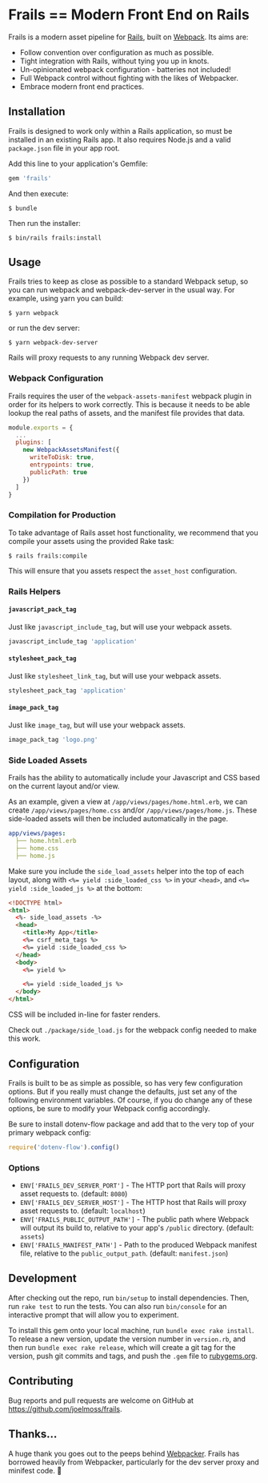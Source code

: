 # Frails == Modern Front End on Rails

Frails is a modern asset pipeline for [Rails](https://rubyonrails.org), built on [Webpack](https://webpack.js.org/). Its aims are:

  - Follow convention over configuration as much as possible.
  - Tight integration with Rails, without tying you up in knots.
  - Un-opinionated webpack configuration - batteries not included!
  - Full Webpack control without fighting with the likes of Webpacker.
  - Embrace modern front end practices.

## Installation

Frails is designed to work only within a Rails application, so must be installed in an existing Rails app. It also requires Node.js and a valid `package.json` file in your app root.

Add this line to your application's Gemfile:

```ruby
gem 'frails'
```

And then execute:

    $ bundle

Then run the installer:

    $ bin/rails frails:install

## Usage

Frails tries to keep as close as possible to a standard Webpack setup, so you can run webpack and webpack-dev-server in the usual way. For example, using yarn you can build:

    $ yarn webpack

or run the dev server:

    $ yarn webpack-dev-server

Rails will proxy requests to any running Webpack dev server.

### Webpack Configuration

Frails requires the user of the `webpack-assets-manifest` webpack plugin in order for its helpers to
work correctly. This is because it needs to be able lookup the real paths of assets, and the
manifest file provides that data.

```javascript
module.exports = {
  ...
  plugins: [
    new WebpackAssetsManifest({
      writeToDisk: true,
      entrypoints: true,
      publicPath: true
    })
  ]
}
```

### Compilation for Production

To take advantage of Rails asset host functionality, we recommend that you compile your assets using the provided Rake task:

    $ rails frails:compile

This will ensure that you assets respect the `asset_host` configuration.

### Rails Helpers

#### `javascript_pack_tag`

Just like `javascript_include_tag`, but will use your webpack assets.

```ruby
javascript_include_tag 'application'
```

#### `stylesheet_pack_tag`

Just like `stylesheet_link_tag`, but will use your webpack assets.

```ruby
stylesheet_pack_tag 'application'
```

#### `image_pack_tag`

Just like `image_tag`, but will use your webpack assets.

```ruby
image_pack_tag 'logo.png'
```

### Side Loaded Assets

Frails has the ability to automatically include your Javascript and CSS based on the current layout
and/or view.

As an example, given a view at `/app/views/pages/home.html.erb`, we can create
`/app/views/pages/home.css` and/or `/app/views/pages/home.js`. These side-loaded assets will then be
included automatically in the page.

```yml
app/views/pages:
  ├── home.html.erb
  ├── home.css
  ├── home.js
```

Make sure you include the `side_load_assets` helper into the top of each layout, along with
`<%= yield :side_loaded_css %>` in your `<head>`, and `<%= yield :side_loaded_js %>` at the bottom:

```html
<!DOCTYPE html>
<html>
  <%- side_load_assets -%>
  <head>
    <title>My App</title>
    <%= csrf_meta_tags %>
    <%= yield :side_loaded_css %>
  </head>
  <body>
    <%= yield %>

    <%= yield :side_loaded_js %>
  </body>
</html>
```

CSS will be included in-line for faster renders.

Check out `./package/side_load.js` for the webpack config needed to make this work.

## Configuration

Frails is built to be as simple as possible, so has very few configuration options. But if you really must change the defaults, just set any of the following environment variables. Of course, if you do change any of these options, be sure to modify your Webpack config accordingly.

Be sure to install dotenv-flow package and add that to the very top of your primary webpack config:

```javascript
require('dotenv-flow').config()
```

### Options

  - `ENV['FRAILS_DEV_SERVER_PORT']` - The HTTP port that Rails will proxy asset requests to. (default: `8080`)
  - `ENV['FRAILS_DEV_SERVER_HOST']` - The HTTP host that Rails will proxy asset requests to. (default: `localhost`)
  - `ENV['FRAILS_PUBLIC_OUTPUT_PATH']` - The public path where Webpack will output its build to, relative to your app's `/public` directory. (default: `assets`)
  - `ENV['FRAILS_MANIFEST_PATH']` - Path to the produced Webpack manifest file, relative to the `public_output_path`. (default: `manifest.json`)

## Development

After checking out the repo, run `bin/setup` to install dependencies. Then, run `rake test` to run the tests. You can also run `bin/console` for an interactive prompt that will allow you to experiment.

To install this gem onto your local machine, run `bundle exec rake install`. To release a new version, update the version number in `version.rb`, and then run `bundle exec rake release`, which will create a git tag for the version, push git commits and tags, and push the `.gem` file to [rubygems.org](https://rubygems.org).

## Contributing

Bug reports and pull requests are welcome on GitHub at https://github.com/joelmoss/frails.

## Thanks...

A huge thank you goes out to the peeps behind [Webpacker](https://github.com/rails/webpacker). Frails has borrowed heavily from Webpacker, particularly for the dev server proxy and minifest code. 🙏
